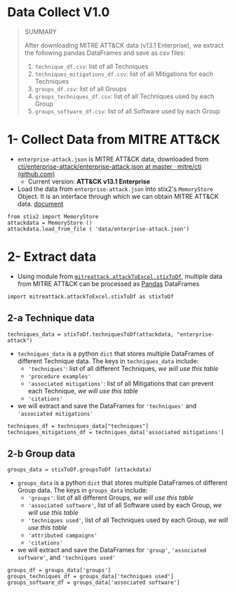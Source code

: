 # Data Collect V1.0

> SUMMARY
> 
> After downloading MITRE ATT&CK data (v13.1 Enterprise), we extract the following pandas DataFrames and save as csv files:
> 1. `technique_df.csv`: list of all Techniques
> 2. `techniques_mitigations_df.csv`: list of all Mitigations for each Techniques
> 3. `groups_df.csv`: list of all Groups
> 4. `groups_techniques_df.csv`: list of all Techniques used by each Group
> 5. `groups_software_df.csv`: list of all Software used by each Group

# 1- Collect Data from MITRE ATT&CK
- `enterprise-attack.json` is MITRE ATT&CK data, downloaded from [cti/enterprise-attack/enterprise-attack.json at master · mitre/cti (github.com)](https://github.com/mitre/cti/blob/master/enterprise-attack/enterprise-attack.json)
	- Current version: **ATT&CK v13.1 Enterprise**
- Load the data from `enterprise-attack.json` into stix2's `MemoryStore` Object. It is an interface through which we can obtain MITRE ATT&CK data. [document](https://stix2.readthedocs.io/en/latest/api/datastore/stix2.datastore.memory.html)
```
from stix2 import MemoryStore
attackdata = MemoryStore ()
attackdata.load_from_file ( 'data/enterprise-attack.json')
```
# 2- Extract data
- Using module from [`mitreattack.attackToExcel.stixToDf`](https://github.com/mitre-attack/mitreattack-python/blob/master/mitreattack/attackToExcel/README.md#stixtodf), multiple data from MITRE ATT&CK can be processed as [Pandas](https://pandas.pydata.org/) DataFrames
```
import mitreattack.attackToExcel.stixToDf as stixToDf
```
## 2-a Technique data
```
techniques_data = stixToDf.techniquesToDf(attackdata, "enterprise-attack")
```
- `techniques_data` is a python `dict` that stores multiple DataFrames of different Technique data. The keys in `techniques_data` include:
	- `'techniques'`: list of all different Techniques, *we will use this table*
	- `'procedure examples'`
	- `'associated mitigations'`: list of all Mitigations that can prevent each Technique, *we will use this table*
	- `'citations'`
- we will extract and save the DataFrames for `'techniques'` and `'associated mitigations'` 
```
techniques_df = techniques_data["techniques"]
techniques_mitigations_df = techniques_data['associated mitigations']
```
## 2-b Group data
```
groups_data = stixToDf.groupsToDf (attackdata)
```
- `groups_data` is a python `dict` that stores multiple DataFrames of different Group data. The keys in `groups_data` include:
	- `'groups'`: list of all different Groups, *we will use this table*
	- `'associated software'`, list of all Software used by each Group, *we will use this table*
	- `'techniques used'`, list of all Techniques used by each Group, *we will use this table*
	- `'attributed campaigns'`
	- `'citations'`
- we will extract and save the DataFrames for `'group'`, `'associated software'`, and `'techniques used'`
```
groups_df = groups_data['groups']
groups_techniques_df = groups_data['techniques used']
groups_software_df = groups_data['associated software']
```
